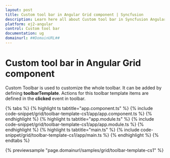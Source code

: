 ```yaml
---
layout: post
title: Custom tool bar in Angular Grid component | Syncfusion
description: Learn here all about Custom tool bar in Syncfusion Angular Grid component of Syncfusion Essential JS 2 and more.
platform: ej2-angular
control: Custom tool bar 
documentation: ug
domainurl: ##DomainURL##
---
```


# Custom tool bar in Angular Grid component

Custom Toolbar is used to customize the whole toolbar. It can be added by defining **toolbarTemplate**. Actions for this toolbar template items are defined in the **clicked** event in toolbar.

{% tabs %}
{% highlight ts tabtitle="app.component.ts" %}
{% include code-snippet/grid/toolbar-template-cs1/app/app.component.ts %}
{% endhighlight %}
{% highlight ts tabtitle="app.module.ts" %}
{% include code-snippet/grid/toolbar-template-cs1/app/app.module.ts %}
{% endhighlight %}
{% highlight ts tabtitle="main.ts" %}
{% include code-snippet/grid/toolbar-template-cs1/app/main.ts %}
{% endhighlight %}
{% endtabs %}
  
{% previewsample "page.domainurl/samples/grid/toolbar-template-cs1" %}